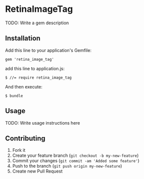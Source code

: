 # RetinaImageTag

TODO: Write a gem description

## Installation

Add this line to your application's Gemfile:

    gem 'retina_image_tag'

add this line to application.js:
	
	$ //= require retina_image_tag

And then execute:

    $ bundle




## Usage

TODO: Write usage instructions here

## Contributing

1. Fork it
2. Create your feature branch (`git checkout -b my-new-feature`)
3. Commit your changes (`git commit -am 'Added some feature'`)
4. Push to the branch (`git push origin my-new-feature`)
5. Create new Pull Request
